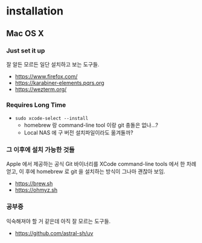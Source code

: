 # installation

## Mac OS X

### Just set it up

잘 알든 모르든 일단 설치하고 보는 도구들.

* https://www.firefox.com/
* https://karabiner-elements.pqrs.org
* https://wezterm.org/

### Requires Long Time

* `sudo xcode-select --install`
  * homebrew 랑 command-line tool 이랑 git 충돌은 없나...?
  * Local NAS 에 구 버전 설치파일이라도 옮겨둘까?

### 그 이후에 설치 가능한 것들

Apple 에서 제공하는 공식 Git 바이너리를 XCode command-line tools 에서 한 차례 얻고, 이 후에 homebrew 로 git 을 설치하는 방식이 그나마 괜찮아 보임.

* https://brew.sh
* https://ohmyz.sh

### 공부중

익숙해져야 할 거 같은데 아직 잘 모르는 도구들.

* https://github.com/astral-sh/uv
